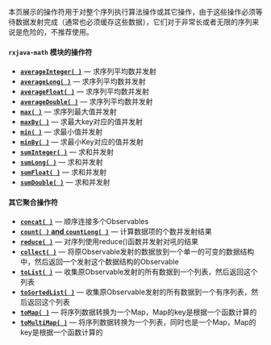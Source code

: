 本页展示的操作符用于对整个序列执行算法操作或其它操作，由于这些操作必须等待数据发射完成（通常也必须缓存这些数据），它们对于非常长或者无限的序列来说是危险的，不推荐使用。

#### `rxjava-math` 模块的操作符
* [**`averageInteger( )`**](Mathematical.md#Average) — 求序列平均数并发射
* [**`averageLong( )`**](Mathematical.md#Average) — 求序列平均数并发射
* [**`averageFloat( )`**](Mathematical.md#Average) — 求序列平均数并发射
* [**`averageDouble( )`**](Mathematical.md#Average) — 求序列平均数并发射
* [**`max( )`**](Mathematical.md#Max) — 求序列最大值并发射
* [**`maxBy( )`**](Mathematical.md#Max) — 求最大key对应的值并发射
* [**`min( )`**](Mathematical.md#Min) — 求最小值并发射
* [**`minBy( )`**](Mathematical.md#Min) — 求最小Key对应的值并发射
* [**`sumInteger( )`**](Mathematical.md#Sum) — 求和并发射
* [**`sumLong( )`**](Mathematical.md#Sum) — 求和并发射
* [**`sumFloat( )`**](Mathematical.md#Sum) — 求和并发射
* [**`sumDouble( )`**](Mathematical.md#Sum) — 求和并发射

#### 其它聚合操作符
* [**`concat( )`**](Mathematical.md#Concat) — 顺序连接多个Observables
* [**`count( )` and `countLong( )`**](Mathematical.md#Count) — 计算数据项的个数并发射结果
* [**`reduce( )`**](Mathematical.md#Reduce) — 对序列使用reduce()函数并发射对吼的结果
* [**`collect( )`**](Mathematical.md#Reduce) — 将原Observable发射的数据放到一个单一的可变的数据结构中，然后返回一个发射这个数据结构的Observable
* [**`toList( )`**](To.md) — 收集原Observable发射的所有数据到一个列表，然后返回这个列表
* [**`toSortedList( )`**](To.md) — 收集原Observable发射的所有数据到一个有序列表，然后返回这个列表
* [**`toMap( )`**](To.md) — 将序列数据转换为一个Map，Map的key是根据一个函数计算的
* [**`toMultiMap( )`**](To.md) — 将序列数据转换为一个列表，同时也是一个Map，Map的key是根据一个函数计算的
